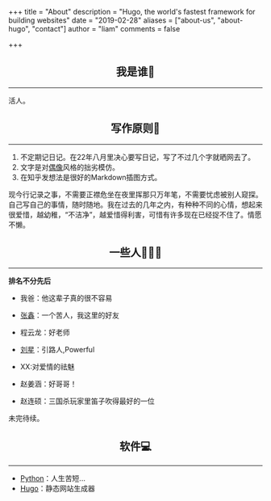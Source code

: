 +++
title = "About"
description = "Hugo, the world's fastest framework for building websites"
date = "2019-02-28"
aliases = ["about-us", "about-hugo", "contact"]
author = "liam"
comments = false

+++

## <h2 align = "center">我是谁🤔</h2> 
-----
活人。
## <h2 align = "center">写作原则📝</h2> 
-----
1. 不定期记日记。在22年八月里决心要写日记，写了不过几个字就晒网去了。
2. 文字是对[偶像](https://baike.baidu.com/item/废名/3243892)风格的拙劣模仿。
3. 在知乎发想法是很好的Markdown插图方式。


现今行记录之事，不需要正襟危坐在夜里挥那只万年笔，不需要忧虑被别人窥探。自己写自己的事情，随时随地。我在过去的几年之内，有种种不同的心情，想起来很爱惜，越幼稚，“不洁净”，越爱惜得利害，可惜有许多现在已经捉不住了。情愿不懒。

## <h2 align = "center">一些人🧑‍🤝‍🧑</h2> 
-----
**排名不分先后**

- 我爸：他这辈子真的很不容易

- [张鑫](https://www.zhihu.com/people/xian-chi-70-72)：一个苦人，我这里的好友

- 程云龙：好老师

- [刘星](https://b23.tv/mz9muoW)：引路人,Powerful

- XX:对爱情的祛魅

- 赵姜涵：好哥哥！

- 赵连硕：三国杀玩家里笛子吹得最好的一位

  

未完待续。



## <h2 align = "center">软件💻</h2> 
-----
- [Python](https://www.python.org/)：人生苦短...
- [Hugo](https://gohugo.io/)：静态网站生成器
